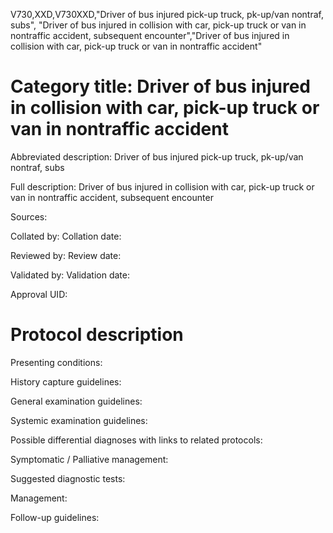 V730,XXD,V730XXD,"Driver of bus injured pick-up truck, pk-up/van nontraf, subs", "Driver of bus injured in collision with car, pick-up truck or van in nontraffic accident, subsequent encounter","Driver of bus injured in collision with car, pick-up truck or van in nontraffic accident"
# Category title: Driver of bus injured in collision with car, pick-up truck or van in nontraffic accident

Abbreviated description: Driver of bus injured pick-up truck, pk-up/van nontraf, subs

Full description: Driver of bus injured in collision with car, pick-up truck or van in nontraffic accident, subsequent encounter

Sources:

Collated by:
Collation date:

Reviewed by:
Review date:

Validated by:
Validation date:

Approval UID:

# Protocol description

Presenting conditions:

History capture guidelines:

General examination guidelines:

Systemic examination guidelines:

Possible differential diagnoses with links to related protocols:

Symptomatic / Palliative management:

Suggested diagnostic tests:

Management:

Follow-up guidelines:
